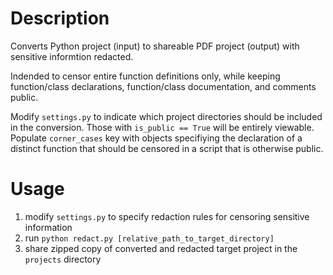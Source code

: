 # Description

Converts Python project (input) to shareable PDF project (output) with sensitive informtion redacted.

Indended to censor entire function definitions only, while keeping function/class declarations, function/class documentation, and comments public.

Modify `settings.py` to indicate which project directories should be included in the conversion. Those with `is_public == True` will be entirely viewable. Populate `corner_cases` key with objects specifiying the declaration of a distinct function that should be censored in a script that is otherwise public.  

# Usage

1) modify `settings.py` to specify redaction rules for censoring sensitive information
2) run `python redact.py [relative_path_to_target_directory]`
3) share zipped copy of converted and redacted target project in the `projects` directory